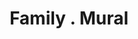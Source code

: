 ---
pid: fs284
title: Family . Mural
location_transcription: At the entrance
coordinates: "[-75.149622447994, 39.955792251835]"
zipcode: '19120'
gen_neighborhood: North Philadelphia
neighborhood: Logan,Olney
outside_phl: 
age: '68'
age_range: 60-69
instagram: 
image_file_name: fs_284.jpg
proposal_transcription: Happy Family with children
topic: Family
topic_summary: '0'
type: Sculpture Statue
keywords_other: 
credit: Lee. So Sun
image_labels: 
twitter: 
facebook: 
permalink: "/monuments/fs284/"
layout: item-page
---